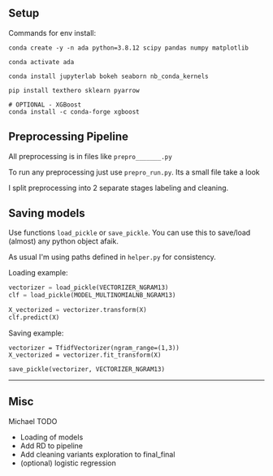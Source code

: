 
## Setup

Commands for env install:
```shell
conda create -y -n ada python=3.8.12 scipy pandas numpy matplotlib

conda activate ada

conda install jupyterlab bokeh seaborn nb_conda_kernels

pip install texthero sklearn pyarrow

# OPTIONAL - XGBoost
conda install -c conda-forge xgboost
```

## Preprocessing Pipeline

All preprocessing is in files like `prepro_______.py`

To run any preprocessing just use `prepro_run.py`. Its a small file take a look

I split preprocessing into 2 separate stages labeling and cleaning.

## Saving models

Use functions `load_pickle` or `save_pickle`. You can use this to save/load (almost) any python object afaik.

As usual I'm using paths defined in `helper.py` for consistency.

Loading example:
``` python
vectorizer = load_pickle(VECTORIZER_NGRAM13)
clf = load_pickle(MODEL_MULTINOMIALNB_NGRAM13)

X_vectorized = vectorizer.transform(X)
clf.predict(X)
```

Saving example:
```
vectorizer = TfidfVectorizer(ngram_range=(1,3))
X_vectorized = vectorizer.fit_transform(X)

save_pickle(vectorizer, VECTORIZER_NGRAM13)
```

---

## Misc

Michael TODO
- Loading of models
- Add RD to pipeline
- Add cleaning variants exploration to final_final
- (optional) logistic regression
